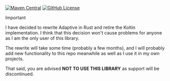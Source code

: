 [![Maven Central](https://img.shields.io/maven-central/v/fun.adaptive/core-core)](https://central.sonatype.com/search?q=fun.adaptive&name=core-core)
[![GitHub License](https://img.shields.io/badge/license-Apache%20License%202.0-blue.svg?style=flat)](http://www.apache.org/licenses/LICENSE-2.0)

> [!IMPORTANT]
> 
> I have decided to rewrite Adaptive in Rust and retire the Koltin implementation.
> I think that this decision won't cause problems for anyone as I am the only user of 
> this library.
> 

The rewrite will take some time (probably a few months), and I will probably add new 
functionality to this repo meanwhile as well as I use it in my own projects.

That said, you are advised **NOT TO USE THIS LIBRARY** as support will be discontinued.